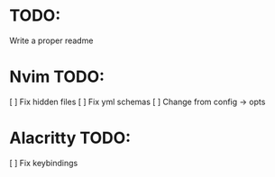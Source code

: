 # TODO:
Write a proper readme

# Nvim TODO:
[ ] Fix hidden files
[ ] Fix yml schemas
[ ] Change from config -> opts

# Alacritty TODO:
[ ] Fix keybindings
